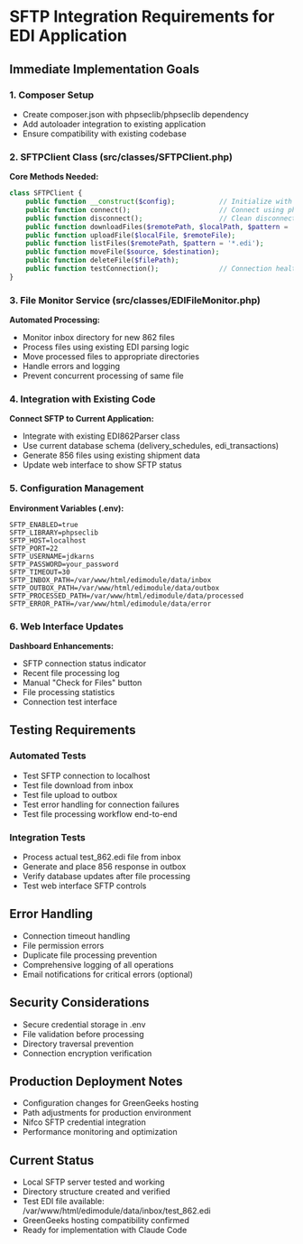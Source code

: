 # SFTP Integration Requirements for EDI Application

## Immediate Implementation Goals

### 1. Composer Setup
- Create composer.json with phpseclib/phpseclib dependency
- Add autoloader integration to existing application
- Ensure compatibility with existing codebase

### 2. SFTPClient Class (src/classes/SFTPClient.php)
**Core Methods Needed:**
```php
class SFTPClient {
    public function __construct($config);           // Initialize with .env config
    public function connect();                      // Connect using phpseclib
    public function disconnect();                   // Clean disconnect
    public function downloadFiles($remotePath, $localPath, $pattern = '*.edi');
    public function uploadFile($localFile, $remoteFile);
    public function listFiles($remotePath, $pattern = '*.edi');
    public function moveFile($source, $destination);
    public function deleteFile($filePath);
    public function testConnection();               // Connection health check
}
```

### 3. File Monitor Service (src/classes/EDIFileMonitor.php)
**Automated Processing:**
- Monitor inbox directory for new 862 files
- Process files using existing EDI parsing logic
- Move processed files to appropriate directories
- Handle errors and logging
- Prevent concurrent processing of same file

### 4. Integration with Existing Code
**Connect SFTP to Current Application:**
- Integrate with existing EDI862Parser class
- Use current database schema (delivery_schedules, edi_transactions)
- Generate 856 files using existing shipment data
- Update web interface to show SFTP status

### 5. Configuration Management
**Environment Variables (.env):**
```
SFTP_ENABLED=true
SFTP_LIBRARY=phpseclib
SFTP_HOST=localhost
SFTP_PORT=22
SFTP_USERNAME=jdkarns
SFTP_PASSWORD=your_password
SFTP_TIMEOUT=30
SFTP_INBOX_PATH=/var/www/html/edimodule/data/inbox
SFTP_OUTBOX_PATH=/var/www/html/edimodule/data/outbox
SFTP_PROCESSED_PATH=/var/www/html/edimodule/data/processed
SFTP_ERROR_PATH=/var/www/html/edimodule/data/error
```

### 6. Web Interface Updates
**Dashboard Enhancements:**
- SFTP connection status indicator
- Recent file processing log
- Manual "Check for Files" button
- File processing statistics
- Connection test interface

## Testing Requirements

### Automated Tests
- Test SFTP connection to localhost
- Test file download from inbox
- Test file upload to outbox
- Test error handling for connection failures
- Test file processing workflow end-to-end

### Integration Tests
- Process actual test_862.edi file from inbox
- Generate and place 856 response in outbox
- Verify database updates after file processing
- Test web interface SFTP controls

## Error Handling
- Connection timeout handling
- File permission errors
- Duplicate file processing prevention
- Comprehensive logging of all operations
- Email notifications for critical errors (optional)

## Security Considerations
- Secure credential storage in .env
- File validation before processing
- Directory traversal prevention
- Connection encryption verification

## Production Deployment Notes
- Configuration changes for GreenGeeks hosting
- Path adjustments for production environment
- Nifco SFTP credential integration
- Performance monitoring and optimization

## Current Status
- Local SFTP server tested and working
- Directory structure created and verified
- Test EDI file available: /var/www/html/edimodule/data/inbox/test_862.edi
- GreenGeeks hosting compatibility confirmed
- Ready for implementation with Claude Code